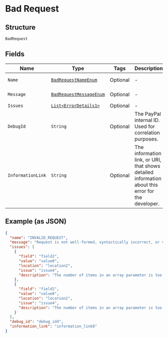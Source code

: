 
# Bad Request

## Structure

`BadRequest`

## Fields

| Name | Type | Tags | Description | Getter | Setter |
|  --- | --- | --- | --- | --- | --- |
| `Name` | [`BadRequestNameEnum`](../../doc/models/bad-request-name-enum.md) | Optional | - | BadRequestNameEnum getName() | setName(BadRequestNameEnum name) |
| `Message` | [`BadRequestMessageEnum`](../../doc/models/bad-request-message-enum.md) | Optional | - | BadRequestMessageEnum getMessage() | setMessage(BadRequestMessageEnum message) |
| `Issues` | [`List<ErrorDetails1>`](../../doc/models/error-details-1.md) | Optional | - | List<ErrorDetails1> getIssues() | setIssues(List<ErrorDetails1> issues) |
| `DebugId` | `String` | Optional | The PayPal internal ID. Used for correlation purposes. | String getDebugId() | setDebugId(String debugId) |
| `InformationLink` | `String` | Optional | The information link, or URI, that shows detailed information about this error for the developer. | String getInformationLink() | setInformationLink(String informationLink) |

## Example (as JSON)

```json
{
  "name": "INVALID_REQUEST",
  "message": "Request is not well-formed, syntactically incorrect, or violates schema.",
  "issues": [
    {
      "field": "field2",
      "value": "value0",
      "location": "location2",
      "issue": "issue4",
      "description": "The number of items in an array parameter is too large."
    },
    {
      "field": "field2",
      "value": "value0",
      "location": "location2",
      "issue": "issue4",
      "description": "The number of items in an array parameter is too large."
    }
  ],
  "debug_id": "debug_id4",
  "information_link": "information_link8"
}
```

